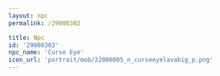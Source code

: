 ```yaml
---
layout: npc
permalink: /29000302

title: Npc
id: '29000302'
npc_name: 'Curse Eye'
icon_url: 'portrait/mob/22000005_n_curseeyelavabig_p.png'
---
```

